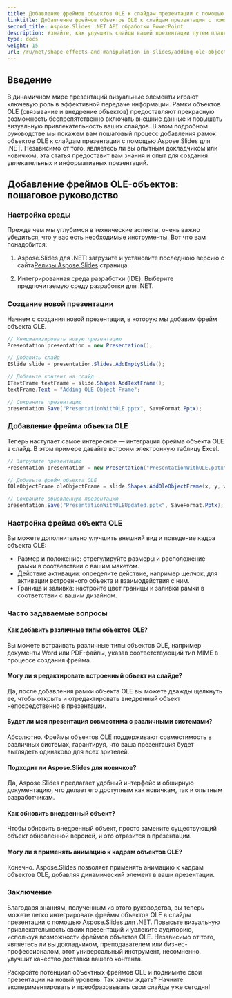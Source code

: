 ```yaml
---
title: Добавление фреймов объектов OLE к слайдам презентации с помощью Aspose.Slides
linktitle: Добавление фреймов объектов OLE к слайдам презентации с помощью Aspose.Slides
second_title: Aspose.Slides .NET API обработки PowerPoint
description: Узнайте, как улучшить слайды вашей презентации путем плавной интеграции фреймов объектов OLE с помощью Aspose.Slides для .NET. Поднимите свои презентации на новый уровень.
type: docs
weight: 15
url: /ru/net/shape-effects-and-manipulation-in-slides/adding-ole-object-frames/
---
```


## Введение

В динамичном мире презентаций визуальные элементы играют ключевую роль в эффективной передаче информации. Рамки объектов OLE (связывание и внедрение объектов) предоставляют прекрасную возможность беспрепятственно включать внешние данные и повышать визуальную привлекательность ваших слайдов. В этом подробном руководстве мы покажем вам пошаговый процесс добавления рамок объектов OLE к слайдам презентации с помощью Aspose.Slides для .NET. Независимо от того, являетесь ли вы опытным докладчиком или новичком, эта статья предоставит вам знания и опыт для создания увлекательных и информативных презентаций.

## Добавление фреймов OLE-объектов: пошаговое руководство

### Настройка среды

Прежде чем мы углубимся в технические аспекты, очень важно убедиться, что у вас есть необходимые инструменты. Вот что вам понадобится:

1.  Aspose.Slides для .NET: загрузите и установите последнюю версию с сайта[Релизы Aspose.Slides](https://releases.aspose.com/slides/net/) страница.

2. Интегрированная среда разработки (IDE). Выберите предпочитаемую среду разработки для .NET.

### Создание новой презентации

Начнем с создания новой презентации, в которую мы добавим фрейм объекта OLE.

```csharp
// Инициализировать новую презентацию
Presentation presentation = new Presentation();

// Добавить слайд
ISlide slide = presentation.Slides.AddEmptySlide();

// Добавьте контент на слайд
ITextFrame textFrame = slide.Shapes.AddTextFrame();
textFrame.Text = "Adding OLE Object Frame";

// Сохранить презентацию
presentation.Save("PresentationWithOLE.pptx", SaveFormat.Pptx);
```

### Добавление фрейма объекта OLE

Теперь наступает самое интересное — интеграция фрейма объекта OLE в слайд. В этом примере давайте встроим электронную таблицу Excel.

```csharp
// Загрузите презентацию
Presentation presentation = new Presentation("PresentationWithOLE.pptx");

// Добавьте фрейм объекта OLE
IOleObjectFrame oleObjectFrame = slide.Shapes.AddOleObjectFrame(x, y, width, height, "application/vnd.openxmlformats-officedocument.spreadsheetml.sheet", stream);

// Сохраните обновленную презентацию
presentation.Save("PresentationWithOLEUpdated.pptx", SaveFormat.Pptx);
```

### Настройка фрейма объекта OLE

Вы можете дополнительно улучшить внешний вид и поведение кадра объекта OLE:

- Размер и положение: отрегулируйте размеры и расположение рамки в соответствии с вашим макетом.
- Действие активации: определите действие, например щелчок, для активации встроенного объекта и взаимодействия с ним.
- Граница и заливка: настройте цвет границы и заливки рамки в соответствии с вашим дизайном.

### Часто задаваемые вопросы

#### Как добавить различные типы объектов OLE?

Вы можете встраивать различные типы объектов OLE, например документы Word или PDF-файлы, указав соответствующий тип MIME в процессе создания фрейма.

#### Могу ли я редактировать встроенный объект на слайде?

Да, после добавления рамки объекта OLE вы можете дважды щелкнуть ее, чтобы открыть и отредактировать внедренный объект непосредственно в презентации.

#### Будет ли моя презентация совместима с различными системами?

Абсолютно. Фреймы объектов OLE поддерживают совместимость в различных системах, гарантируя, что ваша презентация будет выглядеть одинаково для всех зрителей.

#### Подходит ли Aspose.Slides для новичков?

Да, Aspose.Slides предлагает удобный интерфейс и обширную документацию, что делает его доступным как новичкам, так и опытным разработчикам.

#### Как обновить внедренный объект?

Чтобы обновить внедренный объект, просто замените существующий объект обновленной версией, и это отразится в презентации.

#### Могу ли я применять анимацию к кадрам объектов OLE?

Конечно. Aspose.Slides позволяет применять анимацию к кадрам объектов OLE, добавляя динамический элемент в ваши презентации.

### Заключение

Благодаря знаниям, полученным из этого руководства, вы теперь можете легко интегрировать фреймы объектов OLE в слайды презентации с помощью Aspose.Slides для .NET. Повысьте визуальную привлекательность своих презентаций и увлеките аудиторию, используя возможности фреймов объектов OLE. Независимо от того, являетесь ли вы докладчиком, преподавателем или бизнес-профессионалом, этот универсальный инструмент, несомненно, улучшит качество доставки вашего контента.

Раскройте потенциал объектных фреймов OLE и поднимите свои презентации на новый уровень. Так зачем ждать? Начните экспериментировать и преобразовывать свои слайды уже сегодня!